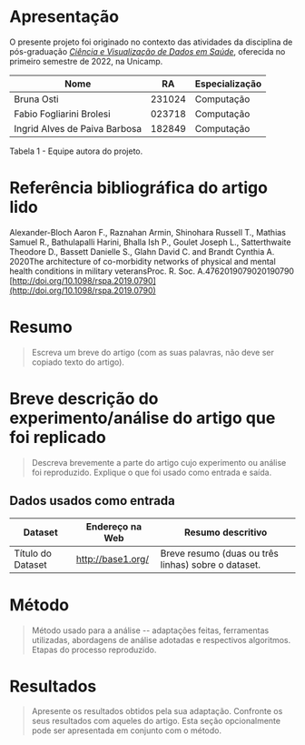 # Apresentação

O presente projeto foi originado no contexto das atividades da disciplina de pós-graduação [*Ciência e Visualização de Dados em Saúde*](https://ds4h.org), oferecida no primeiro semestre de 2022, na Unicamp.


| Nome                          | RA     | Especialização |
| ----------------------------- | ------ | -------------- |
| Bruna Osti                    | 231024 | Computação     |
| Fabio Fogliarini Brolesi      | 023718 | Computação     |
| Ingrid Alves de Paiva Barbosa | 182849 | Computação     |

Tabela 1 - Equipe autora do projeto.

# Referência bibliográfica do artigo lido
Alexander-Bloch Aaron F., Raznahan Armin, Shinohara Russell T., Mathias Samuel R., Bathulapalli Harini, Bhalla Ish P., Goulet Joseph L., Satterthwaite Theodore D., Bassett Danielle S., Glahn David C. and Brandt Cynthia A. 2020The architecture of co-morbidity networks of physical and mental health conditions in military veteransProc. R. Soc. A.4762019079020190790
[http://doi.org/10.1098/rspa.2019.0790](http://doi.org/10.1098/rspa.2019.0790)

# Resumo
> Escreva um breve do artigo (com as suas palavras, não deve ser copiado texto do artigo).

# Breve descrição do experimento/análise do artigo que foi replicado
> Descreva brevemente a parte do artigo cujo experimento ou análise foi reproduzido. Explique o que foi usado como entrada e saída.

## Dados usados como entrada
Dataset | Endereço na Web | Resumo descritivo
----- | ----- | -----
Título do Dataset | http://base1.org/ | Breve resumo (duas ou três linhas) sobre o dataset.

# Método
> Método usado para a análise -- adaptações feitas, ferramentas utilizadas, abordagens de análise adotadas e respectivos algoritmos.
> Etapas do processo reproduzido.

# Resultados
> Apresente os resultados obtidos pela sua adaptação.
> Confronte os seus resultados com aqueles do artigo.
> Esta seção opcionalmente pode ser apresentada em conjunto com o método.
